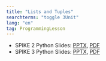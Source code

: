 ```yaml
---
title: "Lists and Tuples"
searchterms: "toggle 3Unit"
lang: "en"
tag: ProgrammingLesson
---
```

 <ul>
 <li class="ng-binding">SPIKE 2 Python Slides:
 <a href="PyProgrammingLessons/ListsTuples.pptx">PPTX</a>,
 <a href="PyProgrammingLessons/ListsTuples.pdf">PDF</a>
 </li>
 <li class="ng-binding">SPIKE 3 Python Slides:
 <a href="PyProgrammingLessons/SP3ListsTuplesPython.pptx">PPTX</a>,
 <a href="PyProgrammingLessons/SP3ListsTuplesPython.pdf">PDF</a>
 </li>
 </ul>
